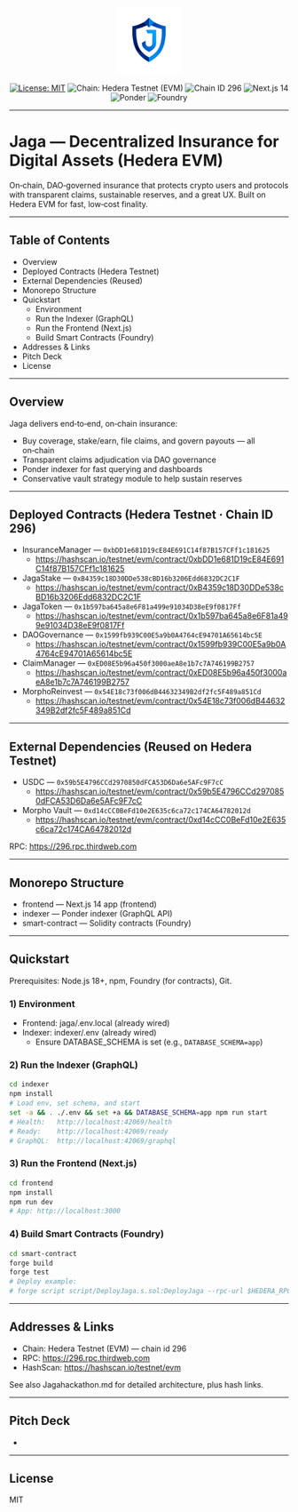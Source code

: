 <p align="center">
  <img src="frontend/public/jagantara_icon.png" alt="Jaga logo" width="120" />
</p>
<p align="center">
  <a href="LICENSE"><img src="https://img.shields.io/badge/license-MIT-0ea5e9.svg" alt="License: MIT" /></a>
  <img src="https://img.shields.io/badge/chain-Hedera%20Testnet%20(EVM)-7e22ce?logo=hedera" alt="Chain: Hedera Testnet (EVM)" />
  <img src="https://img.shields.io/badge/chain%20id-296-2563eb" alt="Chain ID 296" />
  <img src="https://img.shields.io/badge/frontend-Next.js%2014-000000?logo=nextdotjs" alt="Next.js 14" />
  <img src="https://img.shields.io/badge/indexer-Ponder-0ea5e9" alt="Ponder" />
  <img src="https://img.shields.io/badge/contracts-Foundry-f97316" alt="Foundry" />
</p>

<hr/>

# Jaga — Decentralized Insurance for Digital Assets (Hedera EVM)

On‑chain, DAO‑governed insurance that protects crypto users and protocols with transparent claims, sustainable reserves, and a great UX. Built on Hedera EVM for fast, low‑cost finality.

---

## Table of Contents
- Overview
- Deployed Contracts (Hedera Testnet)
- External Dependencies (Reused)
- Monorepo Structure
- Quickstart
  - Environment
  - Run the Indexer (GraphQL)
  - Run the Frontend (Next.js)
  - Build Smart Contracts (Foundry)
- Addresses & Links
- Pitch Deck
- License

---

## Overview
Jaga delivers end‑to‑end, on‑chain insurance:
- Buy coverage, stake/earn, file claims, and govern payouts — all on‑chain
- Transparent claims adjudication via DAO governance
- Ponder indexer for fast querying and dashboards
- Conservative vault strategy module to help sustain reserves

---

## Deployed Contracts (Hedera Testnet · Chain ID 296)
- InsuranceManager — `0xbDD1e681D19cE84E691C14f87B157CFf1c181625`
  - https://hashscan.io/testnet/evm/contract/0xbDD1e681D19cE84E691C14f87B157CFf1c181625
- JagaStake — `0xB4359c18D30DDe538cBD16b3206Edd6832DC2C1F`
  - https://hashscan.io/testnet/evm/contract/0xB4359c18D30DDe538cBD16b3206Edd6832DC2C1F
- JagaToken — `0x1b597ba645a8e6F81a499e91034D38eE9f0817Ff`
  - https://hashscan.io/testnet/evm/contract/0x1b597ba645a8e6F81a499e91034D38eE9f0817Ff
- DAOGovernance — `0x1599fb939C00E5a9b0A4764cE94701A65614bc5E`
  - https://hashscan.io/testnet/evm/contract/0x1599fb939C00E5a9b0A4764cE94701A65614bc5E
- ClaimManager — `0xED08E5b96a450f3000aeA8e1b7c7A746199B2757`
  - https://hashscan.io/testnet/evm/contract/0xED08E5b96a450f3000aeA8e1b7c7A746199B2757
- MorphoReinvest — `0x54E18c73f006dB44632349B2df2fc5F489a851Cd`
  - https://hashscan.io/testnet/evm/contract/0x54E18c73f006dB44632349B2df2fc5F489a851Cd

---

## External Dependencies (Reused on Hedera Testnet)
- USDC — `0x59b5E4796CCd2970850dFCA53D6Da6e5AFc9F7cC`
  - https://hashscan.io/testnet/evm/contract/0x59b5E4796CCd2970850dFCA53D6Da6e5AFc9F7cC
- Morpho Vault — `0xd14cCC0BeFd10e2E635c6ca72c174CA64782012d`
  - https://hashscan.io/testnet/evm/contract/0xd14cCC0BeFd10e2E635c6ca72c174CA64782012d

RPC: https://296.rpc.thirdweb.com

---

## Monorepo Structure
- frontend — Next.js 14 app (frontend)
- indexer — Ponder indexer (GraphQL API)
- smart-contract — Solidity contracts (Foundry)


---

## Quickstart
Prerequisites: Node.js 18+, npm, Foundry (for contracts), Git.

### 1) Environment
- Frontend: jaga/.env.local (already wired)
- Indexer: indexer/.env (already wired)
  - Ensure DATABASE_SCHEMA is set (e.g., `DATABASE_SCHEMA=app`)

### 2) Run the Indexer (GraphQL)
```bash
cd indexer
npm install
# Load env, set schema, and start
set -a && . ./.env && set +a && DATABASE_SCHEMA=app npm run start
# Health:   http://localhost:42069/health
# Ready:    http://localhost:42069/ready
# GraphQL:  http://localhost:42069/graphql
```

### 3) Run the Frontend (Next.js)
```bash
cd frontend
npm install
npm run dev
# App: http://localhost:3000
```

### 4) Build Smart Contracts (Foundry)
```bash
cd smart-contract
forge build
forge test
# Deploy example:
# forge script script/DeployJaga.s.sol:DeployJaga --rpc-url $HEDERA_RPC --private-key $PK --broadcast --slow --legacy
```

---

## Addresses & Links
- Chain: Hedera Testnet (EVM) — chain id 296
- RPC: https://296.rpc.thirdweb.com
- HashScan: https://hashscan.io/testnet/evm

See also Jagahackathon.md for detailed architecture, plus hash links.

---

## Pitch Deck
- 

---

## License
MIT 

